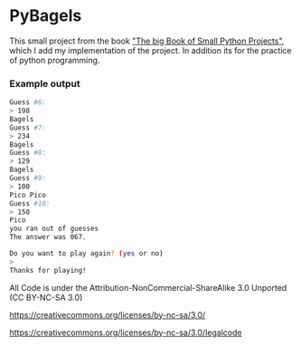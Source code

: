 # PyBagels

This small project from the book ["The big Book of Small Python Projects"](https://inventwithpython.com/bigbookpython/), which I add my implementation of the project.
In addition its for the practice of python programming. 

### Example output
```bash
Guess #6: 
> 198
Bagels
Guess #7: 
> 234
Bagels
Guess #8: 
> 129
Bagels
Guess #9: 
> 100
Pico Pico
Guess #10: 
> 150
Pico
you ran out of guesses
The answer was 067.

Do you want to play again? (yes or no)
>
Thanks for playing!

```

All Code is under the Attribution-NonCommercial-ShareAlike 3.0 Unported (CC BY-NC-SA 3.0) 

https://creativecommons.org/licenses/by-nc-sa/3.0/

https://creativecommons.org/licenses/by-nc-sa/3.0/legalcode
